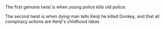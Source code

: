 The first genuine twist is when young police kills old police. 

The second twist is when dying man tells Kenji he killed Donkey, and that all conspiracy actions are Kenji's childhood ideas